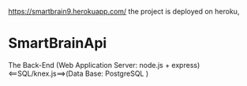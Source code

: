 https://smartbrain9.herokuapp.com/
the project is deployed on heroku,

# SmartBrainApi
The Back-End (Web Application Server: node.js + express)&lt;==SQL/knex.js==>(Data Base: PostgreSQL )
